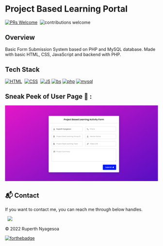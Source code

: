 # Project Based Learning Portal

[![PRs Welcome](https://img.shields.io/badge/PRs-Welcome-brightgreen.svg?style=flat&logo=github)](https://github.com/ruperthnyagesoa/php-projects/tree/main/pblform)&nbsp;
![contributions welcome](https://img.shields.io/static/v1.svg?label=Contributions&message=Welcome&color=brightgreen&style=flat&logo=github)&nbsp;

## Overview

Basic Form Submission System based on PHP and MySQL database.
Made with basic HTML, CSS, JavaScript and backend with PHP.

## Tech Stack
[![HTML](https://img.shields.io/badge/html5%20-%23E34F26.svg?&style=for-the-badge&logo=html5&logoColor=white)](https://github.com/ruperthnyagesoa/php-projects/tree/main/pblform/search?l=html)&nbsp;
[![CSS](https://img.shields.io/badge/css3%20-%231572B6.svg?&style=for-the-badge&logo=css3&logoColor=white)](https://github.com/ruperthnyagesoa/php-projects/tree/main/pblform/search?l=css)&nbsp;
[![JS](https://img.shields.io/badge/javascript%20-%23323330.svg?&style=for-the-badge&logo=javascript&logoColor=%23F7DF1E)](https://github.com/ruperthnyagesoa/php-projects/tree/main/pblform/search?l=javascript)
[![bs](https://img.shields.io/badge/Bootstrap-563D7C?style=for-the-badge&logo=bootstrap&logoColor=white)]()
[![php](https://img.shields.io/badge/PHP-777BB4?style=for-the-badge&logo=php&logoColor=white)](https://github.com/ruperthnyagesoa/php-projects/tree/main/pblform/search?l=php)
[![mysql](https://img.shields.io/badge/MySQL-00000F?style=for-the-badge&logo=mysql&logoColor=white)]()

## Sneak Peek of User Page 🙈 :
![phppblform](https://github.com/ruperthnyagesoa/php-project/blob/main/pblform/pblactivityform.png)


<h2>📬 Contact</h2>

If you want to contact me, you can reach me through below handles.

&nbsp;&nbsp;<a href="https://www.linkedin.com/in/ruperth-nyagesoa/"><img src="https://www.felberpr.com/wp-content/uploads/linkedin-logo.png" width="30"></img></a>

© 2022 Ruperth Nyagesoa


[![forthebadge](https://forthebadge.com/images/badges/built-with-love.svg)](https://forthebadge.com) 
